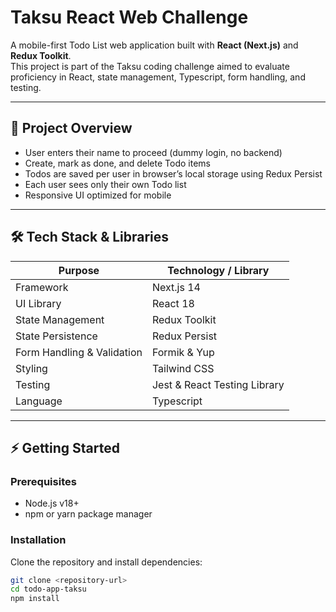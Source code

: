 # Taksu React Web Challenge

A mobile-first Todo List web application built with **React (Next.js)** and **Redux Toolkit**.  
This project is part of the Taksu coding challenge aimed to evaluate proficiency in React, state management, Typescript, form handling, and testing.

---

## 🚀 Project Overview

- User enters their name to proceed (dummy login, no backend)
- Create, mark as done, and delete Todo items
- Todos are saved per user in browser’s local storage using Redux Persist
- Each user sees only their own Todo list
- Responsive UI optimized for mobile

---

## 🛠 Tech Stack & Libraries

| Purpose                    | Technology / Library         |
| -------------------------- | ---------------------------- |
| Framework                  | Next.js 14                   |
| UI Library                 | React 18                     |
| State Management           | Redux Toolkit                |
| State Persistence          | Redux Persist                |
| Form Handling & Validation | Formik & Yup                 |
| Styling                    | Tailwind CSS                 |
| Testing                    | Jest & React Testing Library |
| Language                   | Typescript                   |

---

## ⚡ Getting Started

### Prerequisites

- Node.js v18+
- npm or yarn package manager

### Installation

Clone the repository and install dependencies:

```bash
git clone <repository-url>
cd todo-app-taksu
npm install
```
